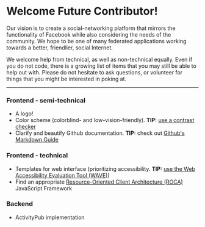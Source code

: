 # Welcome Future Contributor!
Our vision is to create a social-networking platform that mirrors the functionality of Facebook while also considering the needs of the community.  We hope to be one of many federated applications working towards a better, friendlier, social Internet.

We welcome help from technical, as well as non-technical equally.  Even if you do not code, there is a growing list of items that you may still be able to help out with.
Please do not hesitate to ask questions, or volunteer for things that you might be interested in poking at.

--------

### Frontend - semi-technical
- A logo!
- Color scheme (colorblind- and low-vision-friendly). **TIP:** [use a contrast checker](https://webaim.org/resources/contrastchecker/)
- Clarify and beautify Github documentation. **TIP:** check out [Github's Markdown Guide](https://guides.github.com/features/mastering-markdown/)

### Frontend - technical
- Templates for web interface (prioritizing accessibility. **TIP:** [use the Web Accessibility Evaluation Tool (WAVE)](http://wave.webaim.org/))
- Find an appropriate [Resource-Oriented Client Architecture (ROCA)](http://roca-style.org/index.html) JavaScript Framework

### Backend
- ActivityPub implementation
